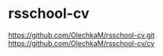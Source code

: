 # rsschool-cv
https://github.com/OlechkaM/rsschool-cv.git
https://github.com/OlechkaM/rsschool-cv/cv
